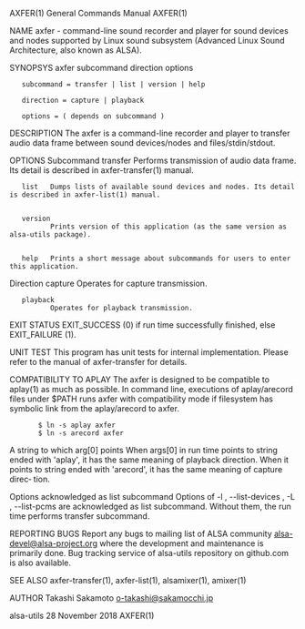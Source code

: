 AXFER(1)                                                                                   General Commands Manual                                                                                   AXFER(1)



NAME
       axfer - command-line sound recorder and player for sound devices and nodes supported by Linux sound subsystem (Advanced Linux Sound Architecture, also known as ALSA).


SYNOPSYS
       axfer subcommand direction options

       subcommand = transfer | list | version | help

       direction = capture | playback

       options = ( depends on subcommand )


DESCRIPTION
       The axfer is a command-line recorder and player to transfer audio data frame between sound devices/nodes and files/stdin/stdout.


OPTIONS
   Subcommand
       transfer
              Performs transmission of audio data frame. Its detail is described in axfer-transfer(1) manual.


       list   Dumps lists of available sound devices and nodes. Its detail is described in axfer-list(1) manual.


       version
              Prints version of this application (as the same version as alsa-utils package).


       help   Prints a short message about subcommands for users to enter this application.


   Direction
       capture
              Operates for capture transmission.


       playback
              Operates for playback transmission.


EXIT STATUS
       EXIT_SUCCESS (0) if run time successfully finished, else EXIT_FAILURE (1).


UNIT TEST
       This program has unit tests for internal implementation. Please refer to the manual of axfer-transfer for details.


COMPATIBILITY TO APLAY
       The  axfer  is designed to be compatible to aplay(1) as much as possible. In command line, executions of aplay/arecord files under $PATH runs axfer with compatibility mode if filesystem has symbolic
       link from the aplay/arecord to axfer.


           $ ln -s aplay axfer
           $ ln -s arecord axfer

   A string to which arg[0] points
       When args[0] in run time points to string ended with 'aplay', it has the same meaning of playback direction. When it points to string ended with 'arecord', it has the same meaning of capture  direc‐
       tion.


   Options acknowledged as list subcommand
       Options of -l , --list-devices , -L , --list-pcms are acknowledged as list subcommand. Without them, the run time performs transfer subcommand.


REPORTING BUGS
       Report  any  bugs to mailing list of ALSA community <alsa-devel@alsa-project.org> where the development and maintenance is primarily done. Bug tracking service of alsa-utils repository on github.com
       is also available.


SEE ALSO
       axfer-transfer(1), axfer-list(1), alsamixer(1), amixer(1)


AUTHOR
       Takashi Sakamoto <o-takashi@sakamocchi.jp>



alsa-utils                                                                                     28 November 2018                                                                                      AXFER(1)
